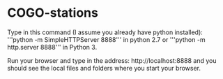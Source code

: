 # COGO-stations
Type in this command (I assume you already have python installed):
'''python -m SimpleHTTPServer 8888'''
in python 2.7 or 
'''python -m http.server 8888'''
in Python 3.

Run your browser and type in the address: http://localhost:8888 and you should see the local files and folders where you start your browser.
